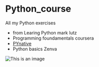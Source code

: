 # Python_course
All my Python exercises
 - from Learing Python mark lutz
 - Programming foundamentals coursera
 - [PYnative](https://pynative.com/python-data-structure-exercise-for-beginners/ )
 - Python basics Zenva 

![This is an image](https://agrotecnica.altervista.org/wp-content/uploads/2022/11/e68a5d9d-19d8-4e41-a525-7d1728226104.webp)
